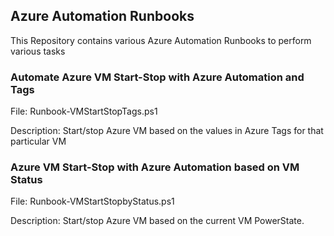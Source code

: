 ## Azure Automation Runbooks
This Repository contains various Azure Automation Runbooks to perform various tasks


### Automate Azure VM Start-Stop with Azure Automation and Tags
File: Runbook-VMStartStopTags.ps1

Description: Start/stop Azure VM based on the values in Azure Tags for that particular VM


### Azure VM Start-Stop with Azure Automation based on VM Status
File: Runbook-VMStartStopbyStatus.ps1

Description: Start/stop Azure VM based on the current VM PowerState.
